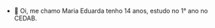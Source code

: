 - 👋 Oi, me chamo Maria Eduarda
tenho 14 anos, estudo no 1° ano no CEDAB.


<!---
MariaRamao123/MariaRamao123 is a ✨ special ✨ repository because its `README.md` (this file) appears on your GitHub profile.
You can click the Preview link to take a look at your changes.
--->
